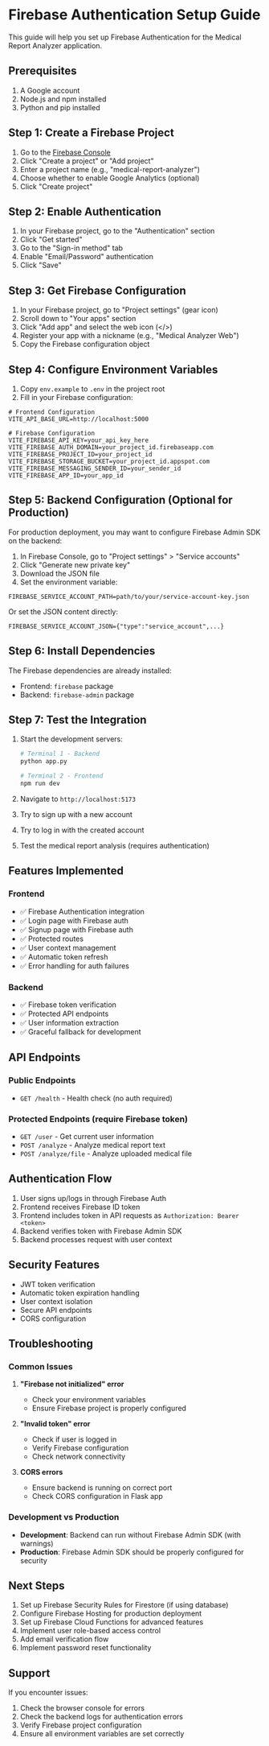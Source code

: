 # Firebase Authentication Setup Guide

This guide will help you set up Firebase Authentication for the Medical Report Analyzer application.

## Prerequisites

1. A Google account
2. Node.js and npm installed
3. Python and pip installed

## Step 1: Create a Firebase Project

1. Go to the [Firebase Console](https://console.firebase.google.com/)
2. Click "Create a project" or "Add project"
3. Enter a project name (e.g., "medical-report-analyzer")
4. Choose whether to enable Google Analytics (optional)
5. Click "Create project"

## Step 2: Enable Authentication

1. In your Firebase project, go to the "Authentication" section
2. Click "Get started"
3. Go to the "Sign-in method" tab
4. Enable "Email/Password" authentication
5. Click "Save"

## Step 3: Get Firebase Configuration

1. In your Firebase project, go to "Project settings" (gear icon)
2. Scroll down to "Your apps" section
3. Click "Add app" and select the web icon (</>)
4. Register your app with a nickname (e.g., "Medical Analyzer Web")
5. Copy the Firebase configuration object

## Step 4: Configure Environment Variables

1. Copy `env.example` to `.env` in the project root
2. Fill in your Firebase configuration:

```env
# Frontend Configuration
VITE_API_BASE_URL=http://localhost:5000

# Firebase Configuration
VITE_FIREBASE_API_KEY=your_api_key_here
VITE_FIREBASE_AUTH_DOMAIN=your_project_id.firebaseapp.com
VITE_FIREBASE_PROJECT_ID=your_project_id
VITE_FIREBASE_STORAGE_BUCKET=your_project_id.appspot.com
VITE_FIREBASE_MESSAGING_SENDER_ID=your_sender_id
VITE_FIREBASE_APP_ID=your_app_id
```

## Step 5: Backend Configuration (Optional for Production)

For production deployment, you may want to configure Firebase Admin SDK on the backend:

1. In Firebase Console, go to "Project settings" > "Service accounts"
2. Click "Generate new private key"
3. Download the JSON file
4. Set the environment variable:

```env
FIREBASE_SERVICE_ACCOUNT_PATH=path/to/your/service-account-key.json
```

Or set the JSON content directly:

```env
FIREBASE_SERVICE_ACCOUNT_JSON={"type":"service_account",...}
```

## Step 6: Install Dependencies

The Firebase dependencies are already installed:

- Frontend: `firebase` package
- Backend: `firebase-admin` package

## Step 7: Test the Integration

1. Start the development servers:
   ```bash
   # Terminal 1 - Backend
   python app.py
   
   # Terminal 2 - Frontend
   npm run dev
   ```

2. Navigate to `http://localhost:5173`
3. Try to sign up with a new account
4. Try to log in with the created account
5. Test the medical report analysis (requires authentication)

## Features Implemented

### Frontend
- ✅ Firebase Authentication integration
- ✅ Login page with Firebase auth
- ✅ Signup page with Firebase auth
- ✅ Protected routes
- ✅ User context management
- ✅ Automatic token refresh
- ✅ Error handling for auth failures

### Backend
- ✅ Firebase token verification
- ✅ Protected API endpoints
- ✅ User information extraction
- ✅ Graceful fallback for development

## API Endpoints

### Public Endpoints
- `GET /health` - Health check (no auth required)

### Protected Endpoints (require Firebase token)
- `GET /user` - Get current user information
- `POST /analyze` - Analyze medical report text
- `POST /analyze/file` - Analyze uploaded medical file

## Authentication Flow

1. User signs up/logs in through Firebase Auth
2. Frontend receives Firebase ID token
3. Frontend includes token in API requests as `Authorization: Bearer <token>`
4. Backend verifies token with Firebase Admin SDK
5. Backend processes request with user context

## Security Features

- JWT token verification
- Automatic token expiration handling
- User context isolation
- Secure API endpoints
- CORS configuration

## Troubleshooting

### Common Issues

1. **"Firebase not initialized" error**
   - Check your environment variables
   - Ensure Firebase project is properly configured

2. **"Invalid token" error**
   - Check if user is logged in
   - Verify Firebase configuration
   - Check network connectivity

3. **CORS errors**
   - Ensure backend is running on correct port
   - Check CORS configuration in Flask app

### Development vs Production

- **Development**: Backend can run without Firebase Admin SDK (with warnings)
- **Production**: Firebase Admin SDK should be properly configured for security

## Next Steps

1. Set up Firebase Security Rules for Firestore (if using database)
2. Configure Firebase Hosting for production deployment
3. Set up Firebase Cloud Functions for advanced features
4. Implement user role-based access control
5. Add email verification flow
6. Implement password reset functionality

## Support

If you encounter issues:

1. Check the browser console for errors
2. Check the backend logs for authentication errors
3. Verify Firebase project configuration
4. Ensure all environment variables are set correctly
